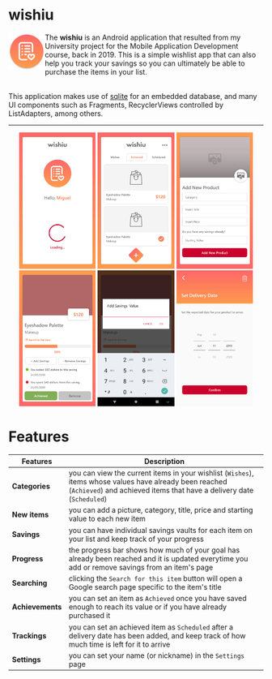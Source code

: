 # wishiu

<img src="https://github.com/miguelssimao/wishiu/blob/main/app/src/main/res/drawable/ic_launcher_round.png" align="left" height="72"/>
The <b>wishiu</b> is an Android application that resulted from my University project for the Mobile Application Development course, back in 2019. This is a simple wishlist app that can also help you track your savings so you can ultimately be able to purchase the items in your list.

<br clear="left"/>
<br clear="left"/>

This application makes use of [sqlite](https://github.com/sqlite/sqlite) for an embedded database, and many UI components such as Fragments, RecyclerViews controlled by ListAdapters, among others.

---

<p align="center">
  <img src="https://github.com/miguelssimao/wishiu/blob/main/screens/1.jpg" width="30%" />
  <img src="https://github.com/miguelssimao/wishiu/blob/main/screens/2.jpg" width="30%" />
  <img src="https://github.com/miguelssimao/wishiu/blob/main/screens/3.jpg" width="30%" />

  <img src="https://github.com/miguelssimao/wishiu/blob/main/screens/4.jpg" width="30%" />
  <img src="https://github.com/miguelssimao/wishiu/blob/main/screens/5.jpg" width="30%" />
  <img src="https://github.com/miguelssimao/wishiu/blob/main/screens/6.jpg" width="30%" />
</p>

# Features

| Features | Description |
| -------- | ----------- |
| **Categories** | you can view the current items in your wishlist (`Wishes`), items whose values have already been reached (`Achieved`) and achieved items that have a delivery date (`Scheduled`) |
| **New items** | you can add a picture, category, title, price and starting value to each new item |
| **Savings** | you can have individual savings vaults for each item on your list and keep track of your progress |
| **Progress** | the progress bar shows how much of your goal has already been reached and it is updated everytime you add or remove savings from an item's page |
| **Searching** | clicking the `Search for this item` button will open a Google search page specific to the item's title |
| **Achievements** | you can set an item as `Achieved` once you have saved enough to reach its value or if you have already purchased it |
| **Trackings** | you can set an achieved item as `Scheduled` after a delivery date has been added, and keep track of how much time is left for it to arrive |
| **Settings** | you can set your name (or nickname) in the `Settings` page |
